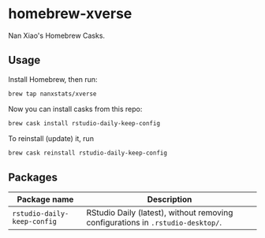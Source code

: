 # homebrew-xverse

Nan Xiao's Homebrew Casks.

## Usage

Install Homebrew, then run:

```bash
brew tap nanxstats/xverse
```

Now you can install casks from this repo:

```bash
brew cask install rstudio-daily-keep-config
```

To reinstall (update) it, run

```bash
brew cask reinstall rstudio-daily-keep-config
```

## Packages

| Package name           | Description                              |
| ---------------------- | ---------------------------------------- |
| `rstudio-daily-keep-config` | RStudio Daily (latest), without removing configurations in `.rstudio-desktop/`. |
